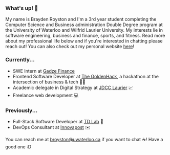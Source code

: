 ### What's up! 👋

My name is Brayden Royston and I'm a 3rd year student completing the Computer Science and Business administration Double Degree program at the University of Waterloo and Wilfrid Laurier University. My interests lie in software engineering, business and finance, sports, and fitness. Read more about my professional life below and if you're interested in chatting please reach out! You can also check out my personal website [here](https://braydenroyston.ca)!

### Currently...
- SWE Intern at [Gadze Finance](https://gadze.finance)
- Frontend Software Developer at [The GoldenHack](https://www.thegoldenhack.ca/), a hackathon at the intersection of business & tech 💛💜
- Academic delegate in Digital Strategy at [JDCC Laurier](https://www.instagram.com/jdcclaurier/) 📈
- Freelance web development 💻

### Previously...
- Full-Stack Software Developer at [TD Lab](https://tdlab.io) 🚀
- DevOps Consultant at [Innovapost](https://innovapost.com) ✉️

You can reach me at broyston@uwaterloo.ca if you want to chat ☕! Have a good one :D
